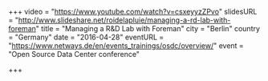 +++
video = "https://www.youtube.com/watch?v=csxeyyzZPvo"
slidesURL = "http://www.slideshare.net/roidelapluie/managing-a-rd-lab-with-foreman"
title = "Managing a R&D Lab with Foreman"
city = "Berlin"
country = "Germany"
date = "2016-04-28"
eventURL = "https://www.netways.de/en/events_trainings/osdc/overview/"
event = "Open Source Data Center conference"

+++

